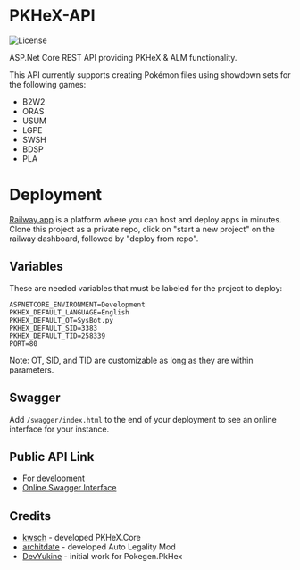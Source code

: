 # PKHeX-API
![License](https://img.shields.io/badge/license-GNU%20Affero%20General%20Public%20License%20Version%203%20or%20Later-blue.svg)

ASP.Net Core REST API providing PKHeX & ALM functionality.

This API currently supports creating Pokémon files using showdown sets for the following games:
- B2W2
- ORAS
- USUM
- LGPE
- SWSH
- BDSP
- PLA

# Deployment
[Railway.app](https://railway.app/) is a platform where you can host and deploy apps in minutes. Clone this project as a private repo, click on "start a new project" on the railway dashboard, followed by "deploy from repo".

## Variables
These are needed variables that must be labeled for the project to deploy:
```
ASPNETCORE_ENVIRONMENT=Development
PKHEX_DEFAULT_LANGUAGE=English
PKHEX_DEFAULT_OT=SysBot.py
PKHEX_DEFAULT_SID=3383
PKHEX_DEFAULT_TID=258339
PORT=80
```

Note: OT, SID, and TID are customizable as long as they are within parameters.

## Swagger
Add `/swagger/index.html` to the end of your deployment to see an online interface for your instance.

## Public API Link
- [For development](https://pkhex-api-test-production.up.railway.app)
- [Online Swagger Interface](https://pkhex-api-test-production.up.railway.app/swagger/index.html)

## Credits
* [kwsch](https://github.com/kwsch) - developed PKHeX.Core
* [architdate](https://github.com/architdate) - developed Auto Legality Mod
* [DevYukine](https://github.com/DevYukine) - initial work for Pokegen.PkHex